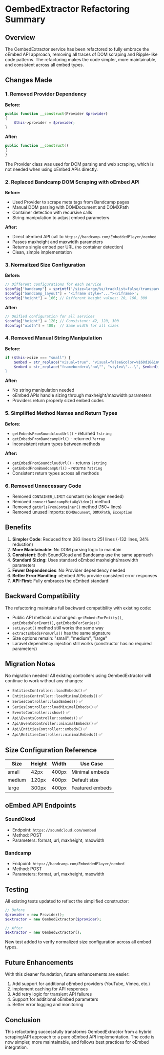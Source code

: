 # OembedExtractor Refactoring Summary

## Overview

The OembedExtractor service has been refactored to fully embrace the oEmbed API approach, removing all traces of DOM scraping and Ripple-like code patterns. The refactoring makes the code simpler, more maintainable, and consistent across all embed types.

## Changes Made

### 1. Removed Provider Dependency

**Before:**
```php
public function __construct(Provider $provider)
{
    $this->provider = $provider;
}
```

**After:**
```php
public function __construct()
{
}
```

The Provider class was used for DOM parsing and web scraping, which is not needed when using oEmbed APIs directly.

### 2. Replaced Bandcamp DOM Scraping with oEmbed API

**Before:**
- Used Provider to scrape meta tags from Bandcamp pages
- Manual DOM parsing with DOMDocument and DOMXPath
- Container detection with recursive calls
- String manipulation to adjust embed parameters

**After:**
- Direct oEmbed API call to `https://bandcamp.com/EmbeddedPlayer/oembed`
- Passes maxheight and maxwidth parameters
- Returns single embed per URL (no container detection)
- Clean, simple implementation

### 3. Normalized Size Configuration

**Before:**
```php
// Different configurations for each service
$config["bandcamp"] = sprintf('/size=large/%s/tracklist=false/transparent=true/', $css);
$config["bandcamp_layout"] = '<iframe style="..."></iframe>';
$config["height"] = 166; // Different height values: 20, 166, 300
```

**After:**
```php
// Unified configuration for all services
$config["height"] = 120; // Consistent: 42, 120, 300
$config["width"] = 400;  // Same width for all sizes
```

### 4. Removed Manual String Manipulation

**Before:**
```php
if ($this->size === "small") {
    $embed = str_replace("visual=true", "visual=false&color=%160d18&inverse=true", $embed);
    $embed = str_replace("frameborder=\"no\"", "style=\"...\", $embed);
}
```

**After:**
- No string manipulation needed
- oEmbed APIs handle sizing through maxheight/maxwidth parameters
- Providers return properly sized embed codes

### 5. Simplified Method Names and Return Types

**Before:**
- `getEmbedsFromSoundcloudUrl()` - returned `?string`
- `getEmbedsFromBandcampUrl()` - returned `?array`
- Inconsistent return types between methods

**After:**
- `getEmbedFromSoundcloudUrl()` - returns `?string`
- `getEmbedFromBandcampUrl()` - returns `?string`
- Consistent return types across all methods

### 6. Removed Unnecessary Code

- Removed `CONTAINER_LIMIT` constant (no longer needed)
- Removed `convertBandcampMetaOgVideo()` method
- Removed `getUrlsFromContainer()` method (150+ lines)
- Removed unused imports: `DOMDocument`, `DOMXPath`, `Exception`

## Benefits

1. **Simpler Code**: Reduced from 383 lines to 251 lines (-132 lines, 34% reduction)
2. **More Maintainable**: No DOM parsing logic to maintain
3. **Consistent**: Both SoundCloud and Bandcamp use the same approach
4. **Standard Sizing**: Uses standard oEmbed maxheight/maxwidth parameters
5. **Fewer Dependencies**: No Provider dependency needed
6. **Better Error Handling**: oEmbed APIs provide consistent error responses
7. **API-First**: Fully embraces the oEmbed standard

## Backward Compatibility

The refactoring maintains full backward compatibility with existing code:

- Public API methods unchanged: `getEmbedsForEntity()`, `getEmbedsForEvent()`, `getEmbedsForSeries()`
- `setLayout()` method still works the same way
- `extractEmbedsFromUrls()` has the same signature
- Size options remain: "small", "medium", "large"
- Laravel dependency injection still works (constructor has no required parameters)

## Migration Notes

No migration needed! All existing controllers using OembedExtractor will continue to work without any changes:

- `EntitiesController::loadEmbeds()` ✅
- `EntitiesController::loadMinimalEmbeds()` ✅
- `SeriesController::loadEmbeds()` ✅
- `SeriesController::loadMinimalEmbeds()` ✅
- `EventsController::show()` ✅
- `Api\EventsController::embeds()` ✅
- `Api\EventsController::minimalEmbeds()` ✅
- `Api\EntitiesController::embeds()` ✅
- `Api\EntitiesController::minimalEmbeds()` ✅

## Size Configuration Reference

| Size   | Height | Width | Use Case             |
|--------|--------|-------|----------------------|
| small  | 42px   | 400px | Minimal embeds       |
| medium | 120px  | 400px | Default size         |
| large  | 300px  | 400px | Featured embeds      |

## oEmbed API Endpoints

### SoundCloud
- Endpoint: `https://soundcloud.com/oembed`
- Method: POST
- Parameters: format, url, maxheight, maxwidth

### Bandcamp
- Endpoint: `https://bandcamp.com/EmbeddedPlayer/oembed`
- Method: POST
- Parameters: format, url, maxheight, maxwidth

## Testing

All existing tests updated to reflect the simplified constructor:

```php
// Before
$provider = new Provider();
$extractor = new OembedExtractor($provider);

// After
$extractor = new OembedExtractor();
```

New test added to verify normalized size configuration across all embed types.

## Future Enhancements

With this cleaner foundation, future enhancements are easier:

1. Add support for additional oEmbed providers (YouTube, Vimeo, etc.)
2. Implement caching for API responses
3. Add retry logic for transient API failures
4. Support for additional oEmbed parameters
5. Better error logging and monitoring

## Conclusion

This refactoring successfully transforms OembedExtractor from a hybrid scraping/API approach to a pure oEmbed API implementation. The code is now simpler, more maintainable, and follows best practices for oEmbed integration.
